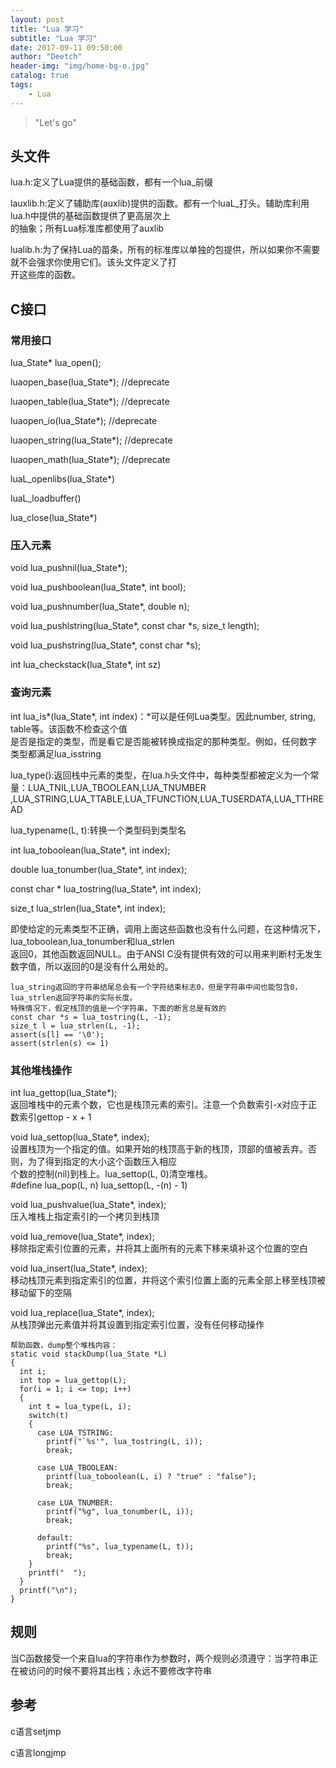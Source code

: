 ```yaml
---
layout: post
title: "Lua 学习"
subtitle: "Lua 学习"
date: 2017-09-11 09:50:00
author: "Deetch"
header-img: "img/home-bg-o.jpg"
catalog: true
tags:
    - Lua
---
```


> "Let's go"

## 头文件
lua.h:定义了Lua提供的基础函数，都有一个lua_前缀  

lauxlib.h:定义了辅助库(auxlib)提供的函数。都有一个luaL_打头。辅助库利用lua.h中提供的基础函数提供了更高层次上  
          的抽象；所有Lua标准库都使用了auxlib

lualib.h:为了保持Lua的苗条，所有的标准库以单独的包提供，所以如果你不需要就不会强求你使用它们。该头文件定义了打  
         开这些库的函数。

## C接口

### 常用接口

lua_State* lua_open();

luaopen_base(lua_State*);   //deprecate

luaopen_table(lua_State*);  //deprecate

luaopen_io(lua_State*);     //deprecate

luaopen_string(lua_State*); //deprecate 

luaopen_math(lua_State*);   //deprecate

luaL_openlibs(lua_State*)

luaL_loadbuffer()

lua_close(lua_State*)

### 压入元素

void lua_pushnil(lua_State*);

void lua_pushboolean(lua_State*, int bool);

void lua_pushnumber(lua_State*, double n);

void lua_pushlstring(lua_State*, const char *s, size_t length);

void lua_pushstring(lua_State*, const char *s);

int lua_checkstack(lua_State*, int sz)


### 查询元素

int lua_is*(lua_State*, int index)：*可以是任何Lua类型。因此number, string, table等。该函数不检查这个值  
                                    是否是指定的类型，而是看它是否能被转换成指定的那种类型。例如，任何数字  
                                    类型都满足lua_isstring

lua_type():返回栈中元素的类型，在lua.h头文件中，每种类型都被定义为一个常量：LUA_TNIL,LUA_TBOOLEAN,LUA_TNUMBER  
           ,LUA_STRING,LUA_TTABLE,LUA_TFUNCTION,LUA_TUSERDATA,LUA_TTHREAD

lua_typename(L, t):转换一个类型码到类型名

int lua_toboolean(lua_State*, int index);

double lua_tonumber(lua_State*, int index);

const char * lua_tostring(lua_State*, int index);

size_t lua_strlen(lua_State*, int index);

即使给定的元素类型不正确，调用上面这些函数也没有什么问题，在这种情况下，lua_toboolean,lua_tonumber和lua_strlen  
返回0，其他函数返回NULL。由于ANSI C没有提供有效的可以用来判断村无发生数字值，所以返回的0是没有什么用处的。

~~~
lua_string返回的字符串结尾总会有一个字符结束标志0，但是字符串中间也能包含0，lua_strlen返回字符串的实际长度。
特殊情况下，假定栈顶的值是一个字符串，下面的断言总是有效的
const char *s = lua_tostring(L, -1);
size_t l = lua_strlen(L, -1);
assert(s[l] == '\0');
assert(strlen(s) <= 1)
~~~

### 其他堆栈操作

int lua_gettop(lua_State*);  
返回堆栈中的元素个数，它也是栈顶元素的索引。注意一个负数索引-x对应于正数索引gettop - x + 1

void lua_settop(lua_State*, index);  
设置栈顶为一个指定的值。如果开始的栈顶高于新的栈顶，顶部的值被丢弃。否则，为了得到指定的大小这个函数压入相应  
个数的控制(nil)到栈上。lua_settop(L, 0)清空堆栈。  
#define lua_pop(L, n)  lua_settop(L, -(n) - 1)

void lua_pushvalue(lua_State*, index);  
压入堆栈上指定索引的一个拷贝到栈顶

void lua_remove(lua_State*, index);  
移除指定索引位置的元素，并将其上面所有的元素下移来填补这个位置的空白

void lua_insert(lua_State*, index);  
移动栈顶元素到指定索引的位置，并将这个索引位置上面的元素全部上移至栈顶被移动留下的空隔

void lua_replace(lua_State*, index);  
从栈顶弹出元素值并将其设置到指定索引位置，没有任何移动操作

~~~
帮助函数，dump整个堆栈内容：
static void stackDump(lua_State *L)
{
  int i;
  int top = lua_gettop(L);
  for(i = 1; i <= top; i++)
  {
    int t = lua_type(L, i);
    switch(t)
    {
      case LUA_TSTRING:
        printf("`%s'", lua_tostring(L, i));
        break;
        
      case LUA_TBOOLEAN:
        printf(lua_toboolean(L, i) ? "true" : "false");
        break;
        
      case LUA_TNUMBER:
        printf("%g", lua_tonumber(L, i));
        break;
        
      default:
        printf("%s", lua_typename(L, t));
        break;
    }
    printf("  ");
  }
  printf("\n");
}
~~~



## 规则
当C函数接受一个来自lua的字符串作为参数时，两个规则必须遵守：当字符串正在被访问的时候不要将其出栈；永远不要修改字符串  




## 参考

c语言setjmp

c语言longjmp


